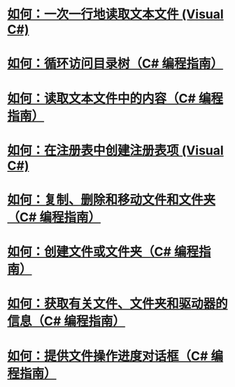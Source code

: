 # [如何：一次一行地读取文本文件 (Visual C#)](how-to-read-a-text-file-one-line-at-a-time.md)
# [如何：循环访问目录树（C# 编程指南）](how-to-iterate-through-a-directory-tree.md)
# [如何：读取文本文件中的内容（C# 编程指南）](how-to-read-from-a-text-file.md)
# [如何：在注册表中创建注册表项 (Visual C#)](how-to-create-a-key-in-the-registry.md)
# [如何：复制、删除和移动文件和文件夹（C# 编程指南）](how-to-copy-delete-and-move-files-and-folders.md)
# [如何：创建文件或文件夹（C# 编程指南）](how-to-create-a-file-or-folder.md)
# [如何：获取有关文件、文件夹和驱动器的信息（C# 编程指南）](how-to-get-information-about-files-folders-and-drives.md)
# [如何：提供文件操作进度对话框（C# 编程指南）](how-to-provide-a-progress-dialog-box-for-file-operations.md)
